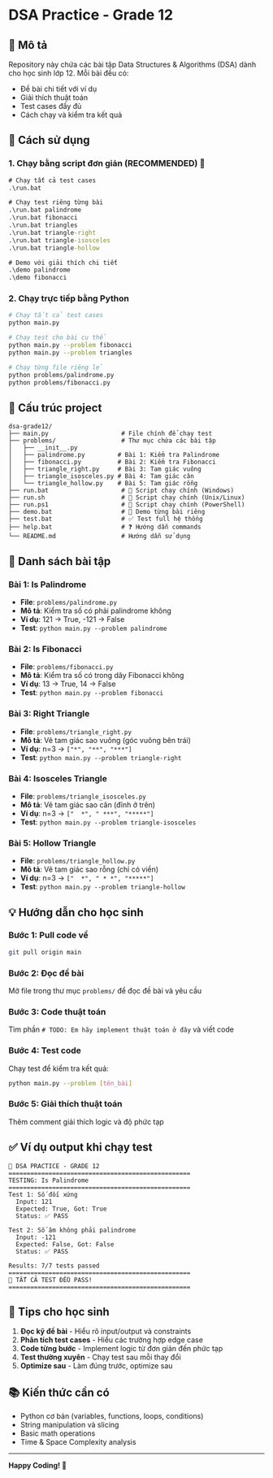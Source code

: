 # DSA Practice - Grade 12

## 📖 Mô tả
Repository này chứa các bài tập Data Structures & Algorithms (DSA) dành cho học sinh lớp 12. Mỗi bài đều có:
- Đề bài chi tiết với ví dụ
- Giải thích thuật toán  
- Test cases đầy đủ
- Cách chạy và kiểm tra kết quả

## 🚀 Cách sử dụng

### 1. Chạy bằng script đơn giản (RECOMMENDED) 🚀
```cmd
# Chạy tất cả test cases
.\run.bat

# Chạy test riêng từng bài
.\run.bat palindrome
.\run.bat fibonacci
.\run.bat triangles
.\run.bat triangle-right
.\run.bat triangle-isosceles  
.\run.bat triangle-hollow

# Demo với giải thích chi tiết
.\demo palindrome
.\demo fibonacci

```

### 2. Chạy trực tiếp bằng Python
```bash
# Chạy tất cả test cases
python main.py

# Chạy test cho bài cụ thể
python main.py --problem fibonacci
python main.py --problem triangles

# Chạy từng file riêng lẻ
python problems/palindrome.py
python problems/fibonacci.py
```

## 📁 Cấu trúc project

```
dsa-grade12/
├── main.py                    # File chính để chạy test
├── problems/                  # Thư mục chứa các bài tập
│   ├── __init__.py
│   ├── palindrome.py         # Bài 1: Kiểm tra Palindrome
│   ├── fibonacci.py          # Bài 2: Kiểm tra Fibonacci
│   ├── triangle_right.py     # Bài 3: Tam giác vuông
│   ├── triangle_isosceles.py # Bài 4: Tam giác cân  
│   └── triangle_hollow.py    # Bài 5: Tam giác rỗng
├── run.bat                    # 🚀 Script chạy chính (Windows)
├── run.sh                     # 🚀 Script chạy chính (Unix/Linux)  
├── run.ps1                    # 🚀 Script chạy chính (PowerShell)
├── demo.bat                   # 🧪 Demo từng bài riêng
├── test.bat                   # ✅ Test full hệ thống
├── help.bat                   # ❓ Hướng dẫn commands
└── README.md                  # Hướng dẫn sử dụng
```

## 📝 Danh sách bài tập

### Bài 1: Is Palindrome
- **File**: `problems/palindrome.py`
- **Mô tả**: Kiểm tra số có phải palindrome không
- **Ví dụ**: 121 → True, -121 → False
- **Test**: `python main.py --problem palindrome`

### Bài 2: Is Fibonacci  
- **File**: `problems/fibonacci.py`
- **Mô tả**: Kiểm tra số có trong dãy Fibonacci không
- **Ví dụ**: 13 → True, 14 → False
- **Test**: `python main.py --problem fibonacci`

### Bài 3: Right Triangle
- **File**: `problems/triangle_right.py`
- **Mô tả**: Vẽ tam giác sao vuông (góc vuông bên trái)
- **Ví dụ**: n=3 → `["*", "**", "***"]`
- **Test**: `python main.py --problem triangle-right`

### Bài 4: Isosceles Triangle
- **File**: `problems/triangle_isosceles.py`  
- **Mô tả**: Vẽ tam giác sao cân (đỉnh ở trên)
- **Ví dụ**: n=3 → `["  *", " ***", "*****"]`
- **Test**: `python main.py --problem triangle-isosceles`

### Bài 5: Hollow Triangle
- **File**: `problems/triangle_hollow.py`
- **Mô tả**: Vẽ tam giác sao rỗng (chỉ có viền)
- **Ví dụ**: n=3 → `["  *", " * *", "*****"]`
- **Test**: `python main.py --problem triangle-hollow`

## 💡 Hướng dẫn cho học sinh

### Bước 1: Pull code về
```bash
git pull origin main
```

### Bước 2: Đọc đề bài
Mở file trong thư mục `problems/` để đọc đề bài và yêu cầu

### Bước 3: Code thuật toán
Tìm phần `# TODO: Em hãy implement thuật toán ở đây` và viết code

### Bước 4: Test code
Chạy test để kiểm tra kết quả:
```bash
python main.py --problem [tên_bài]
```

### Bước 5: Giải thích thuật toán
Thêm comment giải thích logic và độ phức tạp

## ✅ Ví dụ output khi chạy test

```
🚀 DSA PRACTICE - GRADE 12
==================================================
TESTING: Is Palindrome
==================================================
Test 1: Số đối xứng
  Input: 121
  Expected: True, Got: True
  Status: ✅ PASS

Test 2: Số âm không phải palindrome
  Input: -121
  Expected: False, Got: False
  Status: ✅ PASS

Results: 7/7 tests passed
==================================================
🎉 TẤT CẢ TEST ĐỀU PASS!
==================================================
```

## 🎯 Tips cho học sinh

1. **Đọc kỹ đề bài** - Hiểu rõ input/output và constraints
2. **Phân tích test cases** - Hiểu các trường hợp edge case
3. **Code từng bước** - Implement logic từ đơn giản đến phức tạp
4. **Test thường xuyên** - Chạy test sau mỗi thay đổi
5. **Optimize sau** - Làm đúng trước, optimize sau

## 📚 Kiến thức cần có

- Python cơ bản (variables, functions, loops, conditions)
- String manipulation và slicing
- Basic math operations
- Time & Space Complexity analysis

---

**Happy Coding! 🎉**
